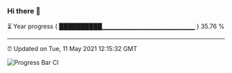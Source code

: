 ### Hi there 👋

⏳ Year progress { ██████████▁▁▁▁▁▁▁▁▁▁▁▁▁▁▁▁▁▁▁▁ } 35.76 %

---

⏰ Updated on Tue, 11 May 2021 12:15:32 GMT

![Progress Bar CI](https://github.com/liununu/liununu/workflows/Progress%20Bar%20CI/badge.svg)
